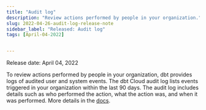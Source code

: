 ```yaml
---
title: "Audit log"
description: "Review actions performed by people in your organization."
slug: 2022-04-26-audit-log-release-note
sidebar_label: "Released: Audit log"
tags: [April-04-2022]


---
```


Release date: April 04, 2022

To review actions performed by people in your organization, dbt provides logs of audited user and system events. The dbt Cloud audit log lists events triggered in your organization within the last 90 days. The audit log includes details such as who performed the action, what the action was, and when it was performed. More details in the [docs](dbt-cloud/dbt-cloud-enterprise/audit-log).
